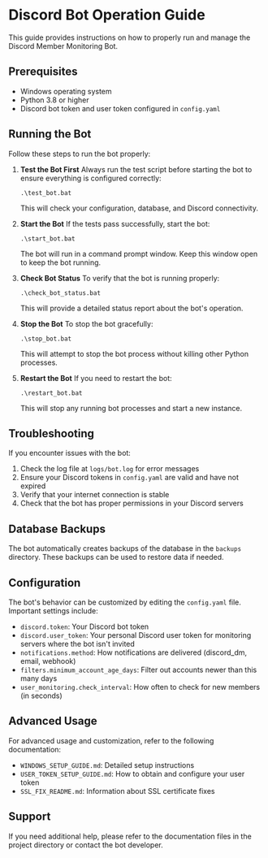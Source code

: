 # Discord Bot Operation Guide

This guide provides instructions on how to properly run and manage the Discord Member Monitoring Bot.

## Prerequisites

- Windows operating system
- Python 3.8 or higher
- Discord bot token and user token configured in `config.yaml`

## Running the Bot

Follow these steps to run the bot properly:

1. **Test the Bot First**
   Always run the test script before starting the bot to ensure everything is configured correctly:
   ```
   .\test_bot.bat
   ```
   This will check your configuration, database, and Discord connectivity.

2. **Start the Bot**
   If the tests pass successfully, start the bot:
   ```
   .\start_bot.bat
   ```
   The bot will run in a command prompt window. Keep this window open to keep the bot running.

3. **Check Bot Status**
   To verify that the bot is running properly:
   ```
   .\check_bot_status.bat
   ```
   This will provide a detailed status report about the bot's operation.

4. **Stop the Bot**
   To stop the bot gracefully:
   ```
   .\stop_bot.bat
   ```
   This will attempt to stop the bot process without killing other Python processes.

5. **Restart the Bot**
   If you need to restart the bot:
   ```
   .\restart_bot.bat
   ```
   This will stop any running bot processes and start a new instance.

## Troubleshooting

If you encounter issues with the bot:

1. Check the log file at `logs/bot.log` for error messages
2. Ensure your Discord tokens in `config.yaml` are valid and have not expired
3. Verify that your internet connection is stable
4. Check that the bot has proper permissions in your Discord servers

## Database Backups

The bot automatically creates backups of the database in the `backups` directory. These backups can be used to restore data if needed.

## Configuration

The bot's behavior can be customized by editing the `config.yaml` file. Important settings include:

- `discord.token`: Your Discord bot token
- `discord.user_token`: Your personal Discord user token for monitoring servers where the bot isn't invited
- `notifications.method`: How notifications are delivered (discord_dm, email, webhook)
- `filters.minimum_account_age_days`: Filter out accounts newer than this many days
- `user_monitoring.check_interval`: How often to check for new members (in seconds)

## Advanced Usage

For advanced usage and customization, refer to the following documentation:

- `WINDOWS_SETUP_GUIDE.md`: Detailed setup instructions
- `USER_TOKEN_SETUP_GUIDE.md`: How to obtain and configure your user token
- `SSL_FIX_README.md`: Information about SSL certificate fixes

## Support

If you need additional help, please refer to the documentation files in the project directory or contact the bot developer. 